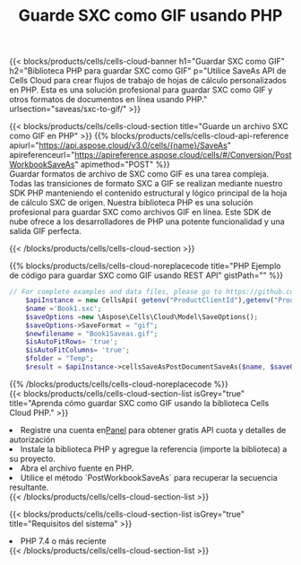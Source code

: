 ﻿---
title:  Guarde SXC como GIF usando PHP
description:  Utilizando Aspose.Cells Cloud SDK para PHP para guardar el archivo en formato SXC como archivo en formato GIF.
kwords: Excel, Save SXC as GIF, REST, PHP
howto: How to save SXC as GIF using Aspose.Cells Cloud PHP library.
---
{{< blocks/products/cells/cells-cloud-banner h1="Guardar SXC como GIF" h2="Biblioteca PHP para guardar SXC como GIF" p="Utilice SaveAs API de Cells Cloud para crear flujos de trabajo de hojas de cálculo personalizados en PHP. Esta es una solución profesional para guardar SXC como GIF y otros formatos de documentos en línea usando PHP." urlsection="saveas/sxc-to-gif/" >}}

{{< blocks/products/cells/cells-cloud-section title="Guarde un archivo SXC como GIF en PHP" >}}
{{% blocks/products/cells/cells-cloud-api-reference apiurl="https://api.aspose.cloud/v3.0/cells/{name}/SaveAs" apireferenceurl="https://apireference.aspose.cloud/cells/#/Conversion/PostWorkbookSaveAs" apimethod="POST" %}}
<br/>
Guardar formatos de archivo de SXC como GIF es una tarea compleja. Todas las transiciones de formato SXC a GIF se realizan mediante nuestro SDK PHP manteniendo el contenido estructural y lógico principal de la hoja de cálculo SXC de origen. Nuestra biblioteca PHP es una solución profesional para guardar SXC como archivos GIF en línea. Este SDK de nube ofrece a los desarrolladores de PHP una potente funcionalidad y una salida GIF perfecta.

{{< /blocks/products/cells/cells-cloud-section >}}

{{% blocks/products/cells/cells-cloud-noreplacecode title="PHP Ejemplo de código para guardar SXC como GIF usando REST API" gistPath="" %}}
  
```php
// For complete examples and data files, please go to https://github.com/aspose-cells-cloud/aspose-cells-cloud-php/
    $apiInstance = new CellsApi( getenv("ProductClientId"),getenv("ProductClientSecret") );
    $name ='Book1.sxc';
    $saveOptions =new \Aspose\Cells\Cloud\Model\SaveOptions();
    $saveOptions->SaveFormat = "gif";
    $newfilename = "Book1Saveas.gif";
    $isAutoFitRows= 'true';
    $isAutoFitColumns= 'true';
    $folder = "Temp";
    $result = $apiInstance->cellsSaveAsPostDocumentSaveAs($name, $saveOptions, $newfilename,$isAutoFitRows, $isAutoFitColumns, $folder);
```
  
{{% /blocks/products/cells/cells-cloud-noreplacecode %}}
<br/>
{{< blocks/products/cells/cells-cloud-section-list isGrey="true" title="Aprenda cómo guardar SXC como GIF usando la biblioteca Cells Cloud PHP." >}}
<li> Registre una cuenta en<a href="https://dashboard.aspose.cloud/">Panel</a> para obtener gratis API cuota y detalles de autorización</li>
<li>Instale la biblioteca PHP y agregue la referencia (importe la biblioteca) a su proyecto.</li>
<li>Abra el archivo fuente en PHP.</li>
<li>Utilice el método `PostWorkbookSaveAs` para recuperar la secuencia resultante.</li>
{{< /blocks/products/cells/cells-cloud-section-list >}}

{{< blocks/products/cells/cells-cloud-section-list isGrey="true" title="Requisitos del sistema" >}}
<li>PHP 7.4 o más reciente</li>
{{< /blocks/products/cells/cells-cloud-section-list >}}
